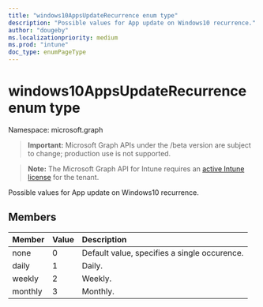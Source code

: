 ```yaml
---
title: "windows10AppsUpdateRecurrence enum type"
description: "Possible values for App update on Windows10 recurrence."
author: "dougeby"
ms.localizationpriority: medium
ms.prod: "intune"
doc_type: enumPageType
---
```


# windows10AppsUpdateRecurrence enum type

Namespace: microsoft.graph

> **Important:** Microsoft Graph APIs under the /beta version are subject to change; production use is not supported.

> **Note:** The Microsoft Graph API for Intune requires an [active Intune license](https://go.microsoft.com/fwlink/?linkid=839381) for the tenant.

Possible values for App update on Windows10 recurrence.

## Members
|Member|Value|Description|
|:---|:---|:---|
|none|0|Default value, specifies a single occurence.|
|daily|1|Daily.|
|weekly|2|Weekly.|
|monthly|3|Monthly.|



